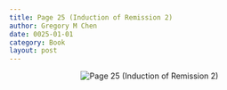 ```yaml
---
title: Page 25 (Induction of Remission 2)
author: Gregory M Chen
date: 0025-01-01
category: Book
layout: post
---
```


<p style="text-align:center;"><img src="{{site.baseurl}}/assets/Graphics_v3.3/Page25_Induction-of-Remission-2.png" alt="Page 25 (Induction of Remission 2)" style="max-height: calc(100vh - 30px - 100px);"/></p>
